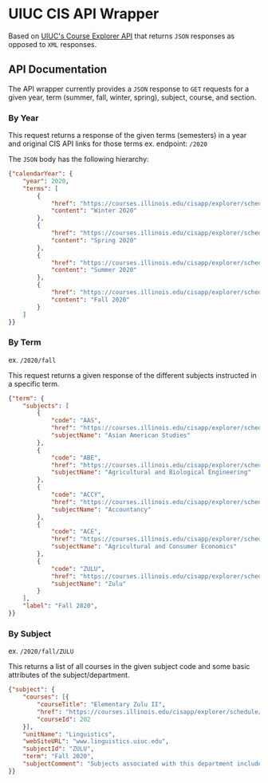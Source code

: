 # UIUC CIS API Wrapper

Based on [UIUC's Course Explorer API](https://courses.illinois.edu/cisdocs/) that returns `JSON` responses as opposed to `XML` responses.

## API Documentation

The API wrapper currently provides a `JSON` response to `GET` requests for a given year, term (summer, fall, winter, spring), subject, course, and section.

### By Year
This request returns a response of the given terms (semesters) in a year and original CIS API links for those terms
ex. endpoint: `/2020`

The `JSON` body has the following hierarchy:

```json
{"calendarYear": {
    "year": 2020,
    "terms": [
        {
            "href": "https://courses.illinois.edu/cisapp/explorer/schedule/2020/winter.xml",
            "content": "Winter 2020"
        },
        {
            "href": "https://courses.illinois.edu/cisapp/explorer/schedule/2020/spring.xml",
            "content": "Spring 2020"
        },
        {
            "href": "https://courses.illinois.edu/cisapp/explorer/schedule/2020/summer.xml",
            "content": "Summer 2020"
        },
        {
            "href": "https://courses.illinois.edu/cisapp/explorer/schedule/2020/fall.xml",
            "content": "Fall 2020"
        }
    ]
}}
```

### By Term

ex. `/2020/fall`

This request returns a given response of the different subjects instructed in a specific term.

```json
{"term": {
    "subjects": [
        {
            "code": "AAS",
            "href": "https://courses.illinois.edu/cisapp/explorer/schedule/2020/fall/AAS.xml",
            "subjectName": "Asian American Studies"
        },
        {
            "code": "ABE",
            "href": "https://courses.illinois.edu/cisapp/explorer/schedule/2020/fall/ABE.xml",
            "subjectName": "Agricultural and Biological Engineering"
        },
        {
            "code": "ACCY",
            "href": "https://courses.illinois.edu/cisapp/explorer/schedule/2020/fall/ACCY.xml",
            "subjectName": "Accountancy"
        },
        {
            "code": "ACE",
            "href": "https://courses.illinois.edu/cisapp/explorer/schedule/2020/fall/ACE.xml",
            "subjectName": "Agricultural and Consumer Economics"
        },
        {
            "code": "ZULU",
            "href": "https://courses.illinois.edu/cisapp/explorer/schedule/2020/fall/ZULU.xml",
            "subjectName": "Zulu"
        }
    ],
    "label": "Fall 2020",
}}
```

### By Subject

ex. `/2020/fall/ZULU`

This returns a list of all courses in the given subject code and some basic attributes of the subject/department.

```json
{"subject": {
    "courses": [{
        "courseTitle": "Elementary Zulu II",
        "href": "https://courses.illinois.edu/cisapp/explorer/schedule/2020/fall/ZULU/202.xml",
        "courseId": 202
    }],
    "unitName": "Linguistics",
    "webSiteURL": "www.linguistics.uiuc.edu",
    "subjectId": "ZULU",
    "term": "Fall 2020",
    "subjectComment": "Subjects associated with this department include: Arabic (ARAB), Bamana (BMNA), English as an International Language (EIL), English as a Second Language (ESL), Modern Greek (GRKM), Hindi (HNDI), Lingala (LGLA), Linguistics (LING), Persian (PERS), Sanskrit (SNSK), Swahili (SWAH), Turkish (TURK), Wolof (WLOF), and Zulu (ZULU)."
}}
```